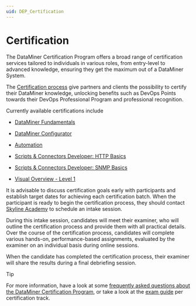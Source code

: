```yaml
---
uid: DEP_Certification
---
```


# Certification

The DataMiner Certification Program offers a broad range of certification services tailored to individuals in various roles, from entry-level to advanced knowledge, ensuring they get the maximum out of a DataMiner System.

The [Certification process](https://community.dataminer.services/learning/certification/) give partners and clients the possibility to certify their DataMiner knowledge, unlocking benefits such as DevOps Points towards their DevOps Professional Program and professional recognition.

Currently available certifications include

- [DataMiner Fundamentals](https://community.dataminer.services/learning/certification/dataminer-operator/)

- [DataMiner Configurator](https://community.dataminer.services/learning/certification/dataminer-administrator/)

- [Automation](https://community.dataminer.services/learning/certification/automation/)

- [Scripts & Connectors Developer: HTTP Basics](https://community.dataminer.services/learning/certification/scripts-connectors-developer-http-basics/)

- [Scripts & Connectors Developer: SNMP Basics](https://community.dataminer.services/learning/certification/scripts-connectors-developer-snmp-basics/)

- [Visual Overview - Level 1](https://community.dataminer.services/learning/certification/visual-overview-level-1/)

It is advisable to discuss certification goals early with participants and establish target dates for achieving each certification batch. When the participant is ready to begin the certification process, they should contact [Skyline Academy](mailto:academy@skyline.be) to schedule an intake session.

During this intake session, candidates will meet their examiner, who will outline the certification process and provide them with all practical details. Over the course of the certification process, candidates will complete various hands-on, performance-based assignments, evaluated by the examiner on an individual basis during online sessions.

When the candidate has completed the certification process, their examiner will share the results during a final debriefing session.

> [!TIP]
> For more information, have a look at some [frequently asked questions about the DataMiner Certification Program](https://community.dataminer.services/learning/certification/#faq_certification), or take a look at the [exam guide](https://docs.dataminer.services/dataminer-overview/Training_courses_and_certification/Overview_Training_certification.html) per certification track.
